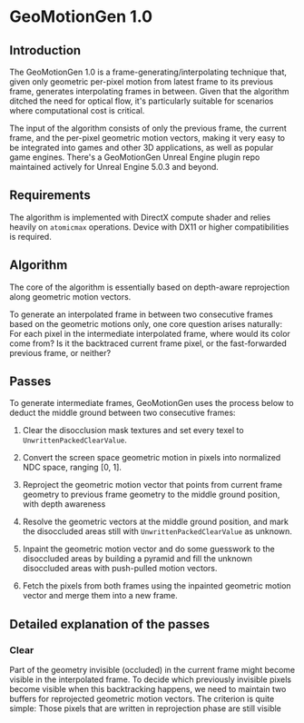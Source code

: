 # GeoMotionGen 1.0

## Introduction

The GeoMotionGen 1.0 is a frame-generating/interpolating technique that, given only geometric per-pixel motion from latest frame to its previous frame, generates interpolating frames in between. Given that the algorithm ditched the need for optical flow, it's particularly suitable for scenarios where computational cost is critical.

The input of the algorithm consists of only the previous frame, the current frame, and the per-pixel geometric motion vectors, making it very easy to be integrated into games and other 3D applications, as well as popular game engines. There's a GeoMotionGen Unreal Engine plugin repo maintained actively for Unreal Engine 5.0.3 and beyond.

## Requirements

The algorithm is implemented with DirectX compute shader and relies heavily on `atomicmax` operations. Device with DX11 or higher compatibilities is required.

## Algorithm

The core of the algorithm is essentially based on depth-aware reprojection along geometric motion vectors.

To generate an interpolated frame in between two consecutive frames based on the geometric motions only, one core question arises naturally: For each pixel in the intermediate interpolated frame, where would its color come from? Is it the backtraced current frame pixel, or the fast-forwarded previous frame, or neither?

## Passes

To generate intermediate frames, GeoMotionGen uses the process below to deduct the middle ground between two consecutive frames:

1. Clear the disocclusion mask textures and set every texel to `UnwrittenPackedClearValue`.

2. Convert the screen space geometric motion in pixels into normalized NDC space, ranging [0, 1].

3. Reproject the geometric motion vector that points from current frame geometry to previous frame geometry to the middle ground position, with depth awareness

4. Resolve the geometric vectors at the middle ground position, and mark the disoccluded areas still with `UnwrittenPackedClearValue` as unknown.

5. Inpaint the geometric motion vector and do some guesswork to the disoccluded areas by building a pyramid and fill the unknown disoccluded areas with push-pulled motion vectors.

6. Fetch the pixels from both frames using the inpainted geometric motion vector and merge them into a new frame.

## Detailed explanation of the passes

### Clear

Part of the geometry invisible (occluded) in the current frame might become visible in the interpolated frame. To decide which previously invisible pixels become visible when this backtracking happens, we need to maintain two buffers for reprojected geometric motion vectors. The criterion is quite simple: Those pixels that are written in reprojection phase are still visible 
